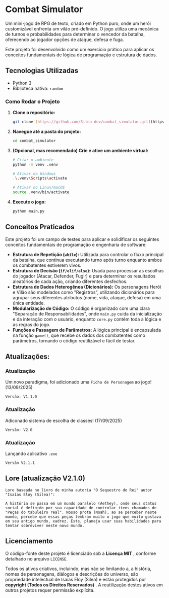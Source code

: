 # Combat Simulator

Um mini-jogo de RPG de texto, criado em Python puro, onde um herói customizável enfrenta um vilão pré-definido. O jogo utiliza uma mecânica de turnos e probabilidades para determinar o vencedor da batalha, oferecendo ao jogador opções de ataque, defesa e fuga.

Este projeto foi desenvolvido como um exercício prático para aplicar os conceitos fundamentais de lógica de programação e estrutura de dados.

## Tecnologias Utilizadas

* Python 3
* Biblioteca nativa: `random`

### Como Rodar o Projeto

1. **Clone o repositório:**

   ```bash
   git clone [https://github.com/Silea-dev/combat_simulator.git](https://github.com/Silea-dev/combat_simulator.git)
   ```
2. **Navegue até a pasta do projeto:**

   ```bash
   cd combat_simulator
   ```
3. **(Opcional, mas recomendado) Crie e ative um ambiente virtual:**

   ```bash
   # Criar o ambiente
   python -m venv .venv

   # Ativar no Windows
   .\.venv\Scripts\activate

   # Ativar no Linux/macOS
   source .venv/bin/activate
   ```
4. **Execute o jogo:**

   ```bash
   python main.py
   ```

## Conceitos Praticados

Este projeto foi um campo de testes para aplicar e solidificar os seguintes conceitos fundamentais de programação e engenharia de software:

* **Estrutura de Repetição (`while`):**
  Utilizada para controlar o fluxo principal da batalha, que continua executando turno após turno enquanto ambos os combatentes estiverem vivos.
* **Estrutura de Decisão (`if/elif/else`):**
  Usada para processar as escolhas do jogador (Atacar, Defender, Fugir) e para determinar os resultados aleatórios de cada ação, criando diferentes desfechos.
* **Estrutura de Dados Heterogênea (Dicionários):**
  Os personagens Herói e Vilão são modelados como "Registros", utilizando dicionários para agrupar seus diferentes atributos (nome, vida, ataque, defesa) em uma única entidade.
* **Modularização de Código:**
  O código é organizado com uma clara "Separação de Responsabilidades", onde `main.py` cuida da inicialização e da interação com o usuário, enquanto `core.py` contém toda a lógica e as regras do jogo.
* **Funções e Passagem de Parâmetros:**
  A lógica principal é encapsulada na função `game()`, que recebe os dados dos combatentes como parâmetros, tornando o código reutilizável e fácil de testar.

## Atualizações:

### Atualização

Um novo paradigma, foi adicionado uma `Ficha de Personagem` ao jogo! (13/09/2025)

``Versão: V1.1.0``

### Atualização

Adiconado sistema de escolha de classes! (17/09/2025)

``Versão: V2.0``

### Atualização

Lançando aplicativo ``.exe``

``Versão V2.1.1``

## Lore (atualização V2.1.0)

``Lore baseada no livro de minha autoria "O Sequestro do Rei" autor "Isaías Eloy (Silea)":``

``A história se passa em um mundo paralelo (Aethey), onde seus status social é definido por sua capacidade de controlar itens chamados de "Peças do tabuleiro real". Nosso prota (Noah), ao se perceber neste mundo, percebe que essas peças lembram muito o jogo que muito gostava em seu antigo mundo, xadrez. Este, planeja usar suas habilidades para tentar sobreviver neste novo mundo.``

## Licenciamento

O código-fonte deste projeto é licenciado sob a  **Licença MIT** , conforme detalhado no arquivo `LICENSE`.

Todos os ativos criativos, incluindo, mas não se limitando a, a história, nomes de personagens, diálogos e descrições do universo, são propriedade intelectual de Isaías Eloy (Silea) e estão protegidos por  **copyright (Todos os Direitos Reservados)** . A reutilização destes ativos em outros projetos requer permissão explícita.
